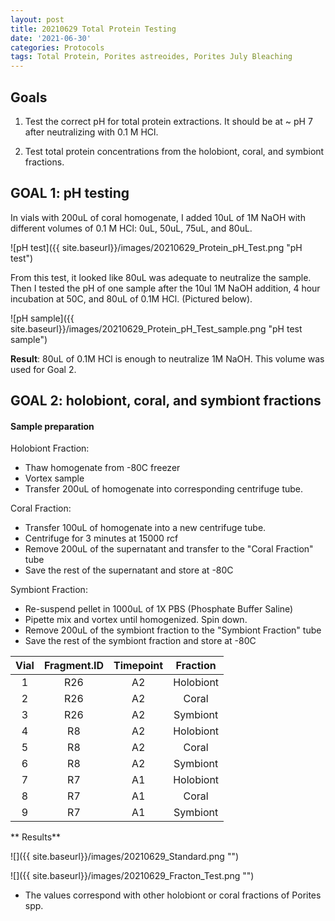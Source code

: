 ```yaml
---
layout: post
title: 20210629 Total Protein Testing
date: '2021-06-30'
categories: Protocols
tags: Total Protein, Porites astreoides, Porites July Bleaching
---
```


## Goals

1. Test the correct pH for total protein extractions. It should be at ~ pH 7 after neutralizing with 0.1 M HCl.

2. Test total protein concentrations from the holobiont, coral, and symbiont fractions.

## GOAL 1: pH testing

In vials with 200uL of coral homogenate, I added 10uL of 1M NaOH with different volumes of 0.1 M HCl: 0uL, 50uL, 75uL, and 80uL.

![pH test]({{ site.baseurl}}/images/20210629_Protein_pH_Test.png "pH test")

From this test, it looked like 80uL was adequate to neutralize the sample. Then I tested the pH of one sample after the 10ul 1M NaOH addition, 4 hour incubation at 50C, and 80uL of 0.1M HCl. (Pictured below).

![pH sample]({{ site.baseurl}}/images/20210629_Protein_pH_Test_sample.png "pH test sample")

**Result**: 80uL of 0.1M HCl is enough to neutralize 1M NaOH. This volume was used for Goal 2.

## GOAL 2: holobiont, coral, and symbiont fractions

#### Sample preparation

Holobiont Fraction:
- Thaw homogenate from -80C freezer
- Vortex sample
- Transfer 200uL of homogenate into corresponding centrifuge tube.

Coral Fraction:
- Transfer 100uL of homogenate into a new centrifuge tube.
- Centrifuge for 3 minutes at 15000 rcf
- Remove 200uL of the supernatant and transfer to the "Coral Fraction" tube
- Save the rest of the supernatant and store at -80C

Symbiont Fraction:
- Re-suspend pellet in 1000uL of 1X PBS (Phosphate Buffer Saline)
- Pipette mix and vortex until homogenized. Spin down.
- Remove 200uL of the symbiont fraction to the "Symbiont Fraction" tube
- Save the rest of the symbiont fraction and store at -80C


| Vial | Fragment.ID | Timepoint |  Fraction |
|:----:|:-----------:|:---------:|:---------:|
|   1  |     R26     |     A2    | Holobiont |
|   2  |     R26     |     A2    |   Coral   |
|   3  |     R26     |     A2    |  Symbiont |
|   4  |      R8     |     A2    | Holobiont |
|   5  |      R8     |     A2    |   Coral   |
|   6  |      R8     |     A2    |  Symbiont |
|   7  |      R7     |     A1    | Holobiont |
|   8  |      R7     |     A1    |   Coral   |
|   9  |      R7     |     A1    |  Symbiont |

** Results**

![]({{ site.baseurl}}/images/20210629_Standard.png "")

![]({{ site.baseurl}}/images/20210629_Fracton_Test.png "")


- The values correspond with other holobiont or coral fractions of Porites spp.
